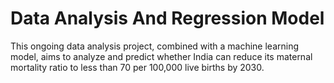 # Data Analysis And Regression Model
This ongoing data analysis project, combined with a machine learning model, aims to analyze and predict whether India can reduce its maternal mortality ratio to less than 70 per 100,000 live births by 2030.
